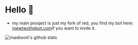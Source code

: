 # Hello 👋

- my main prosject is just my fork of red, you find my bot here: [mewtwothebot.com](https://mewtwothebot.com)if you want to invite it.


![maxbooiii's github stats](https://github-readme-stats.vercel.app/api?username=maxbooiii&show_icons=true&theme=radical)
